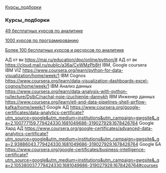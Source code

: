 
[Курсы_подборки](#Курсы_подборки ) 


### Курсы_подборки 

[49 бесплатных курсов по аналитике](https://telegra.ph/49-besplatnyh-kursov-i-resursov-po-produktovoj-analitike-11-04)

[1000 курсов по програмированию	](https://uproger.com/1000-besplatnyh-onlajn-kursov-po-programmirovaniyu-aktualnye-v-2023-godu/)

[Более 100 бесплатных курсов и ресурсов по аналитике](https://telegra.ph/Bolee-100-besplatnyh-kursov-i-resursov-po-analitike-11-02)








АД от вк	https://mai.ru/education/dpo/online/python/#
АД от вк	https://cloud.mail.ru/public/a36a/CxWMzPb8H
IBM, Google coursera	
IBM VIZ	https://www.coursera.org/learn/python-for-data-visualization/home/week/1
IBM Cognos	https://www.coursera.org/learn/data-visualization-dashboards-excel-cognos/home/week/1
IBM Анализ данных	https://www.coursera.org/learn/data-analysis-with-python-ru/lecture/DslbC/nachal-noie-izuchieniie-dannykh
IBM Инженер данных	https://www.coursera.org/learn/etl-and-data-pipelines-shell-airflow-kafka/home/week/1
Google АД	https://www.coursera.org/google-certificates/data-analytics-certificate?utm_source=google&utm_medium=institutions&utm_campaign=gwgsite&_ga=2.100777159.779424330.1681049686-319027929.1678426764
Google Хард АД	https://www.coursera.org/google-certificates/advanced-data-analytics-certificate?utm_source=google&utm_medium=institutions&utm_campaign=gwgsite&_ga=2.93886043.779424330.1681049686-319027929.1678426764
Google БА	https://www.coursera.org/google-certificates/business-intelligence-certificate?utm_source=google&utm_medium=institutions&utm_campaign=gwgsite&_ga=2.105380037.779424330.1681049686-319027929.1678426764#courses
